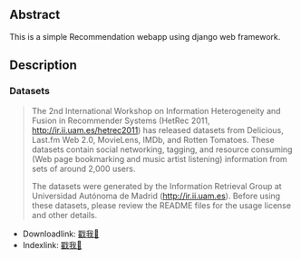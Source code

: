 ## Abstract
This is a simple Recommendation webapp using django web framework.

## Description
### Datasets
> The 2nd International Workshop on Information Heterogeneity and Fusion in Recommender Systems (HetRec 2011, http://ir.ii.uam.es/hetrec2011) has released datasets from Delicious, Last.fm Web 2.0, MovieLens, IMDb, and Rotten Tomatoes. These datasets contain social networking, tagging, and resource consuming (Web page bookmarking and music artist listening) information from sets of around 2,000 users.
>
> The datasets were generated by the Information Retrieval Group at Universidad Autónoma de Madrid (http://ir.ii.uam.es). Before using these datasets, please review the README files for the usage license and other details.

- Downloadlink: [戳我🖖](http://files.grouplens.org/datasets/hetrec2011/hetrec2011-delicious-2k.zip)
- Indexlink: [戳我🤙](https://grouplens.org/datasets/hetrec-2011/)

